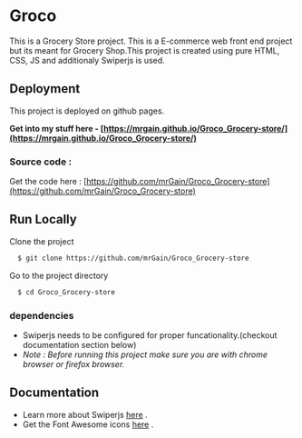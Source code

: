 # Groco

This is a Grocery Store project. This is a E-commerce web front end project but its meant for Grocery Shop.This project is created using pure HTML, CSS, JS and additionaly Swiperjs is used.


## Deployment

This project is deployed on github pages.

 **Get into my stuff here - [https://mrgain.github.io/Groco_Grocery-store/](https://mrgain.github.io/Groco_Grocery-store/)**


### Source code :

Get the code here : [https://github.com/mrGain/Groco_Grocery-store](https://github.com/mrGain/Groco_Grocery-store)



  
## Run Locally

Clone the project

```bash
  $ git clone https://github.com/mrGain/Groco_Grocery-store
```

Go to the project directory

```bash
  $ cd Groco_Grocery-store
```

### dependencies
  - Swiperjs needs to be configured for proper funcationality.(checkout documentation section below)
  - *Note : Before running this project make sure you are with chrome browser or firefox browser.*



  

  

  
## Documentation

- Learn more about Swiperjs [here](https://swiperjs.com/) .
- Get the Font Awesome icons [here](https://fontawesome.com/) .